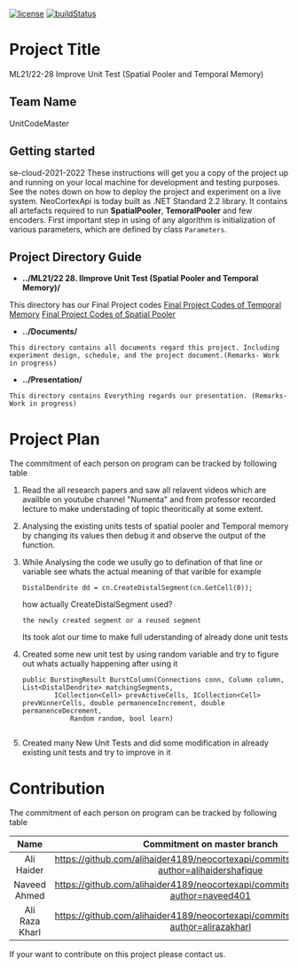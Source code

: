 [![license](https://img.shields.io/github/license/mashape/apistatus.svg?maxAge=2592000)](https://github.com/ddobric/htmdotnet/blob/master/LICENSE)
[![buildStatus](https://github.com/ddobric/neocortexapi/workflows/.NET%20Core/badge.svg)](https://github.com/ddobric/neocortexapi/actions?query=workflow%3A%22.NET+Core%22)
# Project Title
ML21/22-28 Improve Unit Test (Spatial Pooler and Temporal Memory)

## Team Name
UnitCodeMaster

## Getting started

se-cloud-2021-2022
These instructions will get you a copy of the project up and running on your local machine for development and testing purposes.
See the notes down on how to deploy the project and experiment on a live system.
NeoCortexApi is today built as .NET Standard 2.2 library. It contains all artefacts required to run **SpatialPooler**, **TemoralPooler** and few encoders.
First important step in using of any algorithm is initialization of various parameters, which are defined by class `Parameters`.

## Project Directory Guide
* **../ML21/22 28.  IImprove Unit Test (Spatial Pooler and Temporal Memory)/** 

This directory has our Final Project codes 
<a href="https://github.com/alihaider4189/neocortexapi/blob/UnitCodeMaster/source/UnitTestsProject/TemporalMemoryTests.cs"  target="_blank">Final Project Codes of Temporal Memory</a>
 <a href="https://github.com/alihaider4189/neocortexapi/blob/UnitCodeMaster/source/UnitTestsProject/SpatialPoolerTests.cs"  target="_blank">Final Project Codes of Spatial Pooler</a>
* **../Documents/** 

```
This directory contains all documents regard this project. Including experiment design, schedule, and the project document.(Remarks- Work in progress)

```
* **../Presentation/** 
```
This directory contains Everything regards our presentation. (Remarks- Work in progress)

```
# Project Plan
The commitment of each person on program can be tracked by following table

1. Read the all research papers and saw all relavent videos which are availble on youtube channel "Numenta" and from professor recorded lecture to make 
	understading of topic theoritically at some extent.

2. Analysing the existing units tests of spatial pooler and Temporal memory by changing its values then debug it and observe the output of the function.
3. While Analysing the code we usully go to defination of that line or variable see whats the actual meaning of that varible
	 for example
	 ```
	 DistalDendrite dd = cn.CreateDistalSegment(cn.GetCell(0));
	 ```
	 how actually  CreateDistalSegment used?
	 ```
	 the newly created segment or a reused segment
	 ```
	Its took alot our time to make full uderstanding of already done unit tests

4. Created some new unit test by using random variable and try to figure out whats actually happening after using it 
	```
	public BurstingResult BurstColumn(Connections conn, Column column, List<DistalDendrite> matchingSegments,
            ICollection<Cell> prevActiveCells, ICollection<Cell> prevWinnerCells, double permanenceIncrement, double permanenceDecrement,
                Random random, bool learn)

	
	```
5. Created many New Unit Tests and did some modification in already existing unit tests and try to improve in it

# Contribution
The commitment of each person on program can be tracked by following table

| Name | Commitment on master branch | Remarks |
| :---------------: | :-------------: | :---------: |
| Ali Haider        | https://github.com/alihaider4189/neocortexapi/commits/UnitCodeMaster?author=alihaidershafique |  |
| Naveed Ahmed      | https://github.com/alihaider4189/neocortexapi/commits/UnitCodeMaster?author=naveed401 |  |
| Ali Raza Kharl    | https://github.com/alihaider4189/neocortexapi/commits/UnitCodeMaster?author=alirazakharl |  |

If your want to contribute on this project please contact us. 


